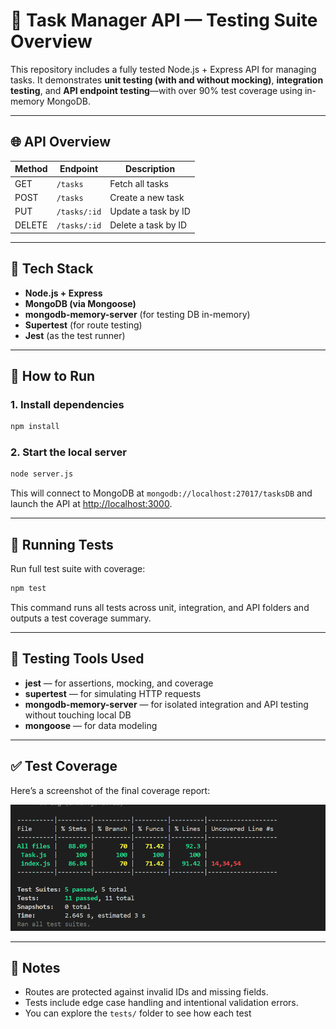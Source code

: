 # 🧪 Task Manager API — Testing Suite Overview

This repository includes a fully tested Node.js + Express API for managing tasks. It demonstrates **unit testing (with and without mocking)**, **integration testing**, and **API endpoint testing**—with over 90% test coverage using in-memory MongoDB.

---

## 🌐 API Overview

| Method | Endpoint       | Description               |
|--------|----------------|---------------------------|
| GET    | `/tasks`       | Fetch all tasks           |
| POST   | `/tasks`       | Create a new task         |
| PUT    | `/tasks/:id`   | Update a task by ID       |
| DELETE | `/tasks/:id`   | Delete a task by ID       |

---

## 🧰 Tech Stack

- **Node.js + Express**
- **MongoDB (via Mongoose)**
- **mongodb-memory-server** (for testing DB in-memory)
- **Supertest** (for route testing)
- **Jest** (as the test runner)

---

## 🚀 How to Run

### 1. Install dependencies
```bash
npm install
```

### 2. Start the local server
```bash
node server.js
```

This will connect to MongoDB at `mongodb://localhost:27017/tasksDB` and launch the API at [http://localhost:3000](http://localhost:3000).

---

## 🧪 Running Tests

Run full test suite with coverage:
```bash
npm test
```

This command runs all tests across unit, integration, and API folders and outputs a test coverage summary.

---

## 🧱 Testing Tools Used

- **jest** — for assertions, mocking, and coverage
- **supertest** — for simulating HTTP requests
- **mongodb-memory-server** — for isolated integration and API testing without touching local DB
- **mongoose** — for data modeling

---

## ✅ Test Coverage

Here’s a screenshot of the final coverage report:

![Test Coverage Screenshot](./all_tests.png)

---

## 📝 Notes

- Routes are protected against invalid IDs and missing fields.
- Tests include edge case handling and intentional validation errors.
- You can explore the `tests/` folder to see how each test